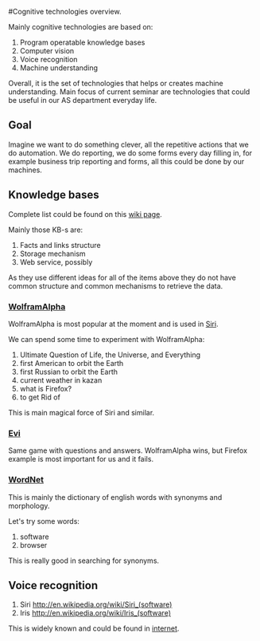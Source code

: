 #Cognitive technologies overview.

Mainly cognitive technologies are based on:

 1. Program operatable knowledge bases
 1. Computer vision
 1. Voice recognition
 1. Machine understanding

Overall, it is the set of technologies that helps or creates machine understanding.
Main focus of current seminar are technologies that could be useful in our AS department everyday life.

## Goal

Imagine we want to do something clever, all the repetitive actions that we do automation.
We do reporting, we do some forms every day filling in, for example business trip reporting and forms, all this could be done by our machines.

## Knowledge bases

Complete list could be found on this [wiki page](http://en.wikipedia.org/wiki/Commonsense_knowledge_bases).

Mainly those KB-s are:

 1. Facts and links structure
 1. Storage mechanism
 1. Web service, possibly

As they use different ideas for all of the items above they do not have common structure and common mechanisms to retrieve the data.

### [WolframAlpha](http://www.wolframalpha.com/)

WolframAlpha is most popular at the moment and is used in [Siri](http://en.wikipedia.org/wiki/Siri_(software)).

We can spend some time to experiment with WolframAlpha:

 1. Ultimate Question of Life, the Universe, and Everything
 1. first American to orbit the Earth
 1. first Russian to orbit the Earth
 1. current weather in kazan
 1. what is Firefox?
 1. to get Rid of

This is main magical force of Siri and similar.

### [Evi](http://www.evi.com)

Same game with questions and answers. WolframAlpha wins, but Firefox example is most important for us and it fails.

### [WordNet](http://wordnet.princeton.edu/)

This is mainly the dictionary of english words with synonyms and morphology.

Let's try some words:

 1. software
 1. browser

This is really good in searching for synonyms.

## Voice recognition

 1. Siri http://en.wikipedia.org/wiki/Siri_(software)
 1. Iris http://en.wikipedia.org/wiki/Iris_(software)

This is widely known and could be found in [internet](http://www.youtube.com/watch?v=md5yuksHyxI).










